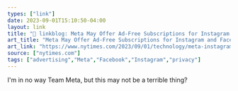 ```yaml
---
types: ["link"]
date: 2023-09-01T15:10:50-04:00
layout: link
title: "🔗 linkblog: Meta May Offer Ad-Free Subscriptions for Instagram and Facebook in the E.U. - The New York Times'"
art_title: "Meta May Offer Ad-Free Subscriptions for Instagram and Facebook in the E.U. - The New York Times"
art_link: "https://www.nytimes.com/2023/09/01/technology/meta-instagram-facebook-ads-europe.html"
source: ["nytimes.com"]
tags: ["advertising","Meta","Facebook","Instagram","privacy"]
---
```

I'm in no way Team Meta, but this may not be a terrible thing?  
 
